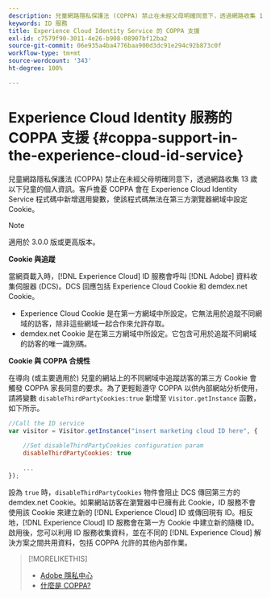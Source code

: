 ```yaml
---
description: 兒童網路隱私保護法 (COPPA) 禁止在未經父母明確同意下，透過網路收集 13 歲以下兒童的個人資訊。客戶擔憂 COPPA 會在 Experience Cloud Identity Service 程式碼中新增選用變數，使該程式碼無法在第三方瀏覽器網域中設定 Cookie。
keywords: ID 服務
title: Experience Cloud Identity Service 的 COPPA 支援
exl-id: c7579f90-3011-4e26-b908-08907bf12ba2
source-git-commit: 06e935a4ba4776baa900d3dc91e294c92b873c0f
workflow-type: tm+mt
source-wordcount: '343'
ht-degree: 100%

---
```


# Experience Cloud Identity 服務的 COPPA 支援 {#coppa-support-in-the-experience-cloud-id-service}

兒童網路隱私保護法 (COPPA) 禁止在未經父母明確同意下，透過網路收集 13 歲以下兒童的個人資訊。客戶擔憂 COPPA 會在 Experience Cloud Identity Service 程式碼中新增選用變數，使該程式碼無法在第三方瀏覽器網域中設定 Cookie。

>[!NOTE]
>
>適用於 3.0.0 版或更高版本。

**Cookie 與追蹤**

當網頁載入時，[!DNL Experience Cloud] ID 服務會呼叫 [!DNL Adobe] 資料收集伺服器 (DCS)。DCS 回應包括 Experience Cloud Cookie 和 demdex.net Cookie。

* Experience Cloud Cookie 是在第一方網域中所設定。它無法用於追蹤不同網域的訪客，除非這些網域一起合作來允許存取。
* demdex.net Cookie 是在第三方網域中所設定。它包含可用於追蹤不同網域的訪客的唯一識別碼。

**Cookie 與 COPPA 合規性**

在導向 (或主要適用於) 兒童的網站上的不同網域中追蹤訪客的第三方 Cookie 會觸發 COPPA 家長同意的要求。為了更輕鬆遵守 COPPA 以供內部網站分析使用，請將變數 `disableThirdPartyCookies:true` 新增至 `Visitor.getInstance` 函數，如下所示。

```js
//Call the ID service 
var visitor = Visitor.getInstance("insert marketing cloud ID here", { 
 
    //Set disableThirdPartyCookies configuration param 
    disableThirdPartyCookies: true 
 
    ... 
});
```

設為 `true` 時，`disableThirdPartyCookies` 物件會阻止 DCS 傳回第三方的 demdex.net Cookie。如果網站訪客在瀏覽器中已擁有此 Cookie，ID 服務不會使用該 Cookie 來建立新的 [!DNL Experience Cloud] ID 或傳回現有 ID。相反地，[!DNL Experience Cloud] ID 服務會在第一方 Cookie 中建立新的隨機 ID。啟用後，您可以利用 ID 服務收集資料，並在不同的 [!DNL Experience Cloud] 解決方案之間共用資料，包括 COPPA 允許的其他內部作業。

>[!MORELIKETHIS]
>
>* [Adobe 隱私中心](https://www.adobe.com/tw/privacy.html)
>* [什麼是 COPPA? ](http://www.consumer.ftc.gov/articles/0031-protecting-your-childs-privacy-online#whatis)

